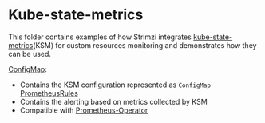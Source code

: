 # Kube-state-metrics

This folder contains examples of how Strimzi integrates [kube-state-metrics](https://github.com/kubernetes/kube-state-metrics)(KSM) for custom resources monitoring and demonstrates how they can be used.

[ConfigMap](./configmap.yaml):
* Contains the KSM configuration represented as `ConfigMap`
[PrometheusRules](./prometheus-rules.yaml)
* Contains the alerting based on metrics collected by KSM
* Compatible with [Prometheus-Operator](https://github.com/prometheus-operator/prometheus-operator)
